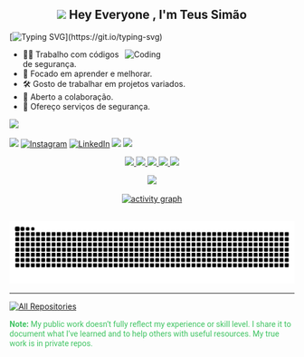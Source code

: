 <h2 align="center"><img src="https://emojis.slackmojis.com/emojis/images/1531849430/4246/blob-sunglasses.gif?1531849430" width="30"/> Hey Everyone , I'm Teus Simão</h2>

<p align="center">

[![Typing SVG](https://readme-typing-svg.demolab.com?font=Roboto,sans-serif&size=40&pause=1000&color=40c463&center=true&vCenter=true&random=false&width=1200&lines=%F0%9F%92%BB+%22Crafting+Code%2C+Building+Dreams%22;+%F0%9F%92%BB+Welcome+to+My+GitHub+Universe!)](https://git.io/typing-svg)
</p>



<img align="right" alt="Coding" width="300" src="https://github.com/AndroidWithRossyn/AndroidWithRossyn/assets/118904953/f01daec3-1d1c-4f83-89e5-7454d9a573ad">

- 👨‍💻 Trabalho com códigos de segurança.
- 📖 Focado em aprender e melhorar.
- 🛠️ Gosto de trabalhar em projetos variados.
- 👥 Aberto a colaboração.
- 🔧 Ofereço serviços de segurança.


<div align="start">

 ![](https://komarev.com/ghpvc/?username=DevSimaoGit&style=flat&color=brightgreen)

 </div>

 <div align="start">

 <a href="mailto:simaomateus69@gmail.com"><img src="https://img.shields.io/badge/Gmail-EA4335.svg?logo=Gmail&logoColor=white"></a>
[![Instagram](https://img.shields.io/badge/Instagram-%23E4405F.svg?logo=Instagram&logoColor=white)](https://instagram.com/teussimnao) [![LinkedIn](https://img.shields.io/badge/LinkedIn-%230077B5.svg?logo=linkedin&logoColor=white)](https://www.linkedin.com/in/mateus-sim%C3%A3o-7ab91531a?lipi=urn%3Ali%3Apage%3Ad_flagship3_profile_view_base_contact_details%3BKTRGi7oAS0mJkVHbLRslRA%3D%3D) 
<a href="https://t.me/teussimao" target="_blank"><img src="https://img.shields.io/badge/Telegram-26A5E4.svg?logo=Telegram&logoColor=white"></a>
<a href="https://wa.me/+5511917573194/" target="_blank"><img src="https://img.shields.io/badge/WhatsApp-25D366.svg?logo=WhatsApp&logoColor=white">
</div>



<div align="center">

![](http://github-profile-summary-cards.vercel.app/api/cards/profile-details?username=DevSimaoGit&theme=github_dark)
![](http://github-profile-summary-cards.vercel.app/api/cards/stats?username=DevSimaoGit&theme=github_dark)
![](http://github-profile-summary-cards.vercel.app/api/cards/productive-time?username=DevSimaoGit&theme=github_dark&utcOffset=8)
![](http://github-profile-summary-cards.vercel.app/api/cards/repos-per-language?username=DevSimaoGit&theme=github_dark)
![](http://github-profile-summary-cards.vercel.app/api/cards/most-commit-language?username=DevSimaoGit&theme=github_dark)
<p align="center">
  <img alig src="https://github-profile-trophy.vercel.app/?username=DevSimaoGit&theme=onedark&column=-1&title=Repositories,Stars,Commits,Followers,PullRequest,MultipleLang&margin-w=10" />
</p>

[![activity graph](https://github-readme-activity-graph.vercel.app/graph?username=DevSimaoGit&bg_color=0d1117&color=ffffff&line=40c463&point=fff7e0&area=true&hide_border=true)](https://github.com/DevSimaoGit/github-readme-activity-graph)

</div>


<br clear="both">

<img src="https://raw.githubusercontent.com/natymartinsgit/natymartinsgit/output/snake.svg" alt="Snake animation" />



---


<p align="left">
<a href="https://github.com/DevSimaoGit?tab=repositories&sort=stargazers"><img alt="All Repositories" title="All Repositories" src="https://custom-icon-badges.demolab.com/badge/-Click%20Here%20For%20All%20My%20Repos-1F222E?style=for-the-badge&logoColor=white&logo=repo"/></a>
  
<span style="color:#40c463; font-family: Roboto, sans-serif;"><b>Note: </b>My public work doesn’t fully reflect my experience or skill level. I share it to document what I’ve learned and to help others with useful resources. 
My true work is in private repos.</span>  
</p>
